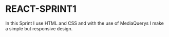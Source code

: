 # REACT-SPRINT1
In this Sprint I use HTML and CSS and with the use of MediaQuerys I make a simple but responsive design.
